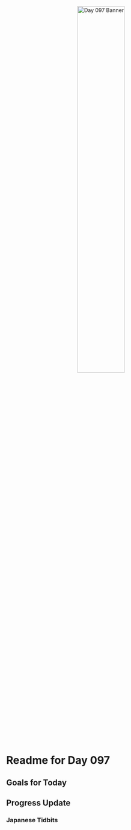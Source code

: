 <div align="center">
 <img src="../..Images/image_097.jpg" alt="Day 097 Banner" width="50%">
</div>

# Readme for Day 097

## Goals for Today

## Progress Update

### Japanese Tidbits


